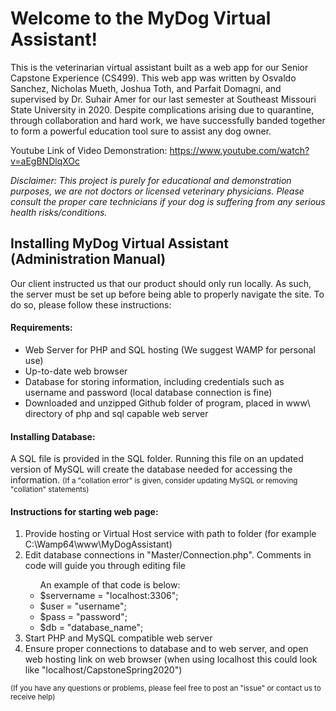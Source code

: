 <h1>Welcome to the MyDog Virtual Assistant!</h1>
This is the veterinarian virtual assistant built as a web app for our Senior Capstone Experience (CS499). This web app was written by Osvaldo Sanchez, Nicholas Mueth, Joshua Toth, and Parfait Domagni, and supervised by Dr. Suhair Amer for our last semester at Southeast Missouri State University in 2020. Despite complications arising due to quarantine, through collaboration and hard work, we have successfully banded together to form a powerful education tool sure to assist any dog owner.

Youtube Link of Video Demonstration: https://www.youtube.com/watch?v=aEgBNDlqXOc

<i>Disclaimer: This project is purely for educational and demonstration purposes, we are not doctors or licensed veterinary physicians. Please consult the proper care technicians if your dog is suffering from any serious health risks/conditions.</i>

<h2>Installing MyDog Virtual Assistant (Administration Manual)</h2>
Our client instructed us that our product should only run locally.  As such, the server must be set up before being able to properly navigate the site.  To do so, please follow these instructions:
<h4>Requirements:</h4>
<ul>
  <li>Web Server for PHP and SQL hosting (We suggest WAMP for personal use)</li>
  <li>Up-to-date web browser</li>
  <li>Database for storing information, including credentials such as username and password (local database connection is fine)</li>
  <li>Downloaded and unzipped Github folder of program, placed in www\ directory of php and sql capable web server</li>
</ul>
<h4>Installing Database:</h4>
A SQL file is provided in the SQL folder. Running this file on an updated version of MySQL will create the database needed for accessing the information. <small>(If a "collation error" is given, consider updating MySQL or removing "collation" statements)</small>
<h4>Instructions for starting web page:</h4>
<ol>
  <li>Provide hosting or Virtual Host service with path to folder (for example C:\Wamp64\www\MyDogAssistant)</li>
  <li>Edit database connections in "Master/Connection.php". Comments in code will guide you through editing file</li>
  <ul>
    An example of that code is below:
    <li>$servername = "localhost:3306";</li>
    <li>$user = "username";</li>
    <li>$pass = "password";</li>
    <li>$db = "database_name";</li>
  </ul>
  <li>Start PHP and MySQL compatible web server</li>
  <li>Ensure proper connections to database and to web server, and open web hosting link on web browser (when using localhost this could look like "localhost/CapstoneSpring2020")</li>
</ol>
<small>(If you have any questions or problems, please feel free to post an "issue" or contact us to receive help)</small>
